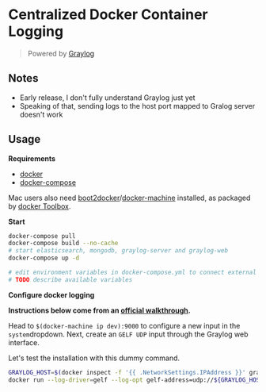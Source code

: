 # Centralized Docker Container Logging

> Powered by [Graylog]()

## Notes

- Early release, I don't fully understand Graylog just yet
- Speaking of that, sending logs to the host port mapped to Gralog server doesn't work

## Usage

__Requirements__

- [docker]()
- [docker-compose]()

Mac users also need [boot2docker]()/[docker-machine]() installed, as packaged by [docker Toolbox]().

__Start__

```sh
docker-compose pull
docker-compose build --no-cache
# start elasticsearch, mongodb, graylog-server and graylog-web
docker-compose up -d

# edit environment variables in docker-compose.yml to connect external services
# TODO describe available variables
```

__Configure docker logging__

__Instructions below come from an [official walkthrough](https://www.graylog.org/centralize-your-docker-container-logging-with-graylog-native-integration/).__

Head to `$(docker-machine ip dev):9000` to configure a new input in the `system`dropdown.
Next, create an `GELF UDP` input through the Graylog web interface.

Let's test the installation with this dummy command.

```sh
GRAYLOG_HOST=$(docker inspect -f '{{ .NetworkSettings.IPAddress }}' graylog_graylog_1)
docker run --log-driver=gelf --log-opt gelf-address=udp://${GRAYLOG_HOST}:12201 busybox echo Hello Graylog
```
